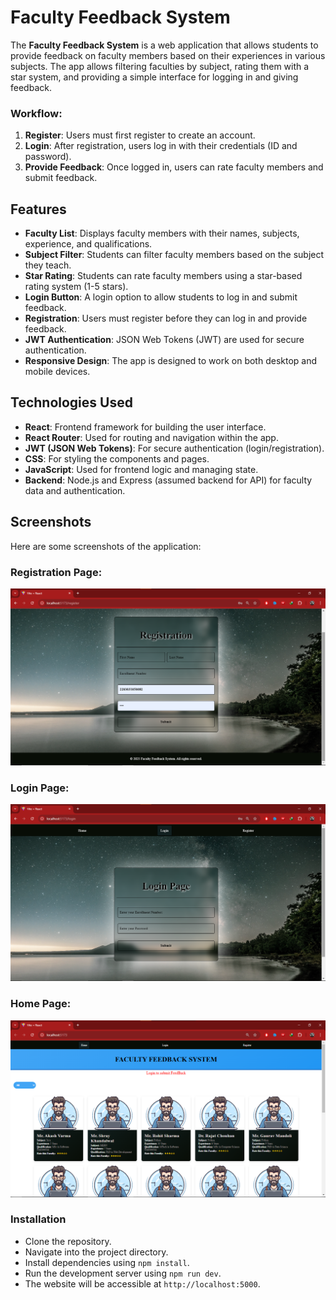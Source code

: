 # Faculty Feedback System

The **Faculty Feedback System** is a web application that allows students to provide feedback on faculty members based on their experiences in various subjects. The app allows filtering faculties by subject, rating them with a star system, and providing a simple interface for logging in and giving feedback.

### **Workflow:**
1. **Register**: Users must first register to create an account.
2. **Login**: After registration, users log in with their credentials (ID and password).
3. **Provide Feedback**: Once logged in, users can rate faculty members and submit feedback.

## Features

- **Faculty List**: Displays faculty members with their names, subjects, experience, and qualifications.
- **Subject Filter**: Students can filter faculty members based on the subject they teach.
- **Star Rating**: Students can rate faculty members using a star-based rating system (1-5 stars).
- **Login Button**: A login option to allow students to log in and submit feedback.
- **Registration**: Users must register before they can log in and provide feedback.
- **JWT Authentication**: JSON Web Tokens (JWT) are used for secure authentication.
- **Responsive Design**: The app is designed to work on both desktop and mobile devices.

## Technologies Used

- **React**: Frontend framework for building the user interface.
- **React Router**: Used for routing and navigation within the app.
- **JWT (JSON Web Tokens)**: For secure authentication (login/registration).
- **CSS**: For styling the components and pages.
- **JavaScript**: Used for frontend logic and managing state.
- **Backend**: Node.js and Express (assumed backend for API) for faculty data and authentication.

## Screenshots

Here are some screenshots of the application:

### Registration Page:
![Registration Page](frontend/src/assets/images/registration-page.png)

### Login Page:
![Login Page](frontend/src/assets/images/login-page.png)

### Home Page:
![Home Page](frontend/src/assets/images/home-page.png)

### Installation

  - Clone the repository.
  - Navigate into the project directory.
  - Install dependencies using `npm install`.
  - Run the development server using `npm run dev`.
  - The website will be accessible at `http://localhost:5000`.
